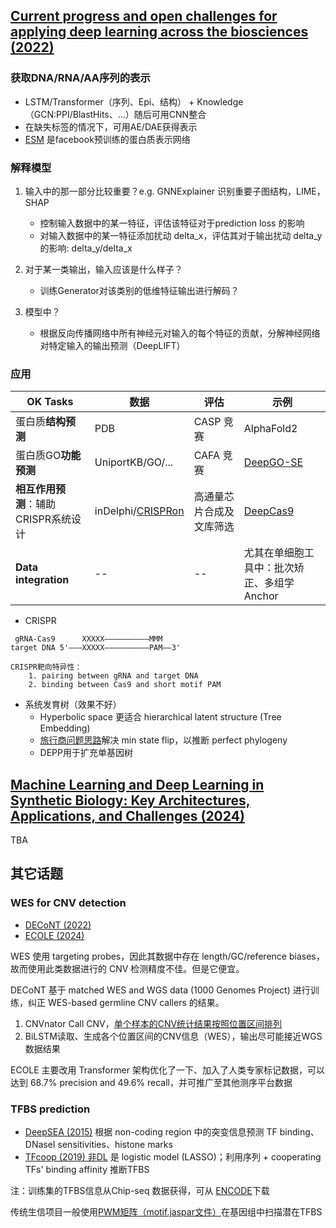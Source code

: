 

## [Current progress and open challenges for applying deep learning across the biosciences (2022)](https://www.nature.com/articles/s41467-022-29268-7)


### 获取DNA/RNA/AA序列的表示

* LSTM/Transformer（序列、Epi、结构） + Knowledge（GCN:PPI/BlastHits、...）随后可用CNN整合
* 在缺失标签的情况下，可用AE/DAE获得表示
* [ESM](https://blog.csdn.net/qq_52038588/article/details/134074662) 是facebook预训练的蛋白质表示网络



### 解释模型

1. 输入中的那一部分比较重要？e.g. GNNExplainer 识别重要子图结构，LIME，SHAP
    - 控制输入数据中的某一特征，评估该特征对于prediction loss 的影响
    - 对输入数据中的某一特征添加扰动 delta_x，评估其对于输出扰动 delta_y 的影响: delta_y/delta_x


2. 对于某一类输出，输入应该是什么样子？
    - 训练Generator对该类别的低维特征输出进行解码？

3. 模型中？
    - 根据反向传播网络中所有神经元对输入的每个特征的贡献，分解神经网络对特定输入的输出预测（DeepLIFT）


### 应用

| OK Tasks | 数据 | 评估 | 示例 |
| -- | -- | -- | -- |
| 蛋白质**结构预测** | PDB | CASP 竞赛 | AlphaFold2 |
| 蛋白质GO**功能预测** | UniportKB/GO/... | CAFA 竞赛 | [DeepGO-SE](https://zhuanlan.zhihu.com/p/662030558) |
| **相互作用预测**：辅助CRISPR系统设计 | inDelphi/[CRISPRon](https://db.cngb.org/search/project/CNP0001031/)  | 高通量芯片合成及文库筛选 | [DeepCas9](https://zhuanlan.zhihu.com/p/524591517) |
| **Data integration** | -- | -- | 尤其在单细胞工具中：批次矫正、多组学Anchor |

* CRISPR
```
 gRNA-Cas9      XXXXX——————————MMM
target DNA 5'———XXXXX——————————PAM——3'

CRISPR靶向特异性：
    1. pairing between gRNA and target DNA
    2. binding between Cas9 and short motif PAM
```

* 系统发育树（效果不好）
    - Hyperbolic space 更适合 hierarchical latent structure (Tree Embedding)
    - [旅行商问题思路](https://www.sciencedirect.com/science/article/pii/S2589004220308476)解决 min state flip，以推断 perfect phylogeny
    - DEPP用于扩充单基因树


## [Machine Learning and Deep Learning in Synthetic Biology: Key Architectures, Applications, and Challenges (2024)](https://www.ncbi.nlm.nih.gov/pmc/articles/PMC10918679/)


TBA























## 其它话题


### WES for CNV detection

* [DECoNT (2022)](https://genome.cshlp.org/content/32/6/1170.long)
* [ECOLE (2024)](https://www.nature.com/articles/s41467-023-44116-y)

WES 使用 targeting probes，因此其数据中存在 length/GC/reference biases，故而使用此类数据进行的 CNV 检测精度不佳。但是它便宜。


DECoNT 基于 matched WES and WGS data (1000 Genomes Project) 进行训练，纠正 WES-based germline CNV callers 的结果。

1. CNVnator Call CNV，[单个样本的CNV统计结果按照位置区间排列](https://blog.csdn.net/yangl7/article/details/114656482)
2. BiLSTM读取、生成各个位置区间的CNV信息（WES），输出尽可能接近WGS数据结果


ECOLE 主要改用 Transformer 架构优化了一下、加入了人类专家标记数据，可以达到 68.7% precision and 49.6% recall，并可推广至其他测序平台数据


### TFBS prediction

* [DeepSEA (2015)](https://www.nature.com/articles/nmeth.3547) 根据 non-coding region 中的突变信息预测 TF binding、DNaseI sensitivities、histone marks
* [TFcoop (2019) 非DL](https://www.ncbi.nlm.nih.gov/pmc/articles/PMC6359851/) 是 logistic model (LASSO)；利用序列 + cooperating TFs' binding affinity 推断TFBS

注：训练集的TFBS信息从Chip-seq 数据获得，可从 [ENCODE](https://www.encodeproject.org/)下载

传统生信项目一般使用[PWM矩阵（motif.jaspar文件）](https://www.jianshu.com/p/b1abf71c78cf)在基因组中扫描潜在TFBS

